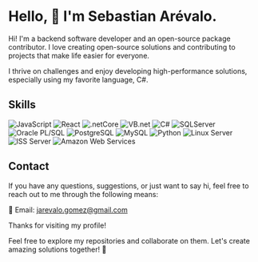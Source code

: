# Hello, 👋 I'm Sebastian Arévalo.
 
Hi! I'm a backend software developer and an open-source package contributor. I love creating open-source solutions and contributing to projects that make life easier for everyone.

I thrive on challenges and enjoy developing high-performance solutions, especially using my favorite language, C#.
 
## Skills
 
![JavaScript](https://img.shields.io/badge/-JavaScript-F7DF1E?style=for-the-badge&logo=javascript&logoColor=black)
![React](https://img.shields.io/badge/-React-61DAFB?style=for-the-badge&logo=react&logoColor=black)
![.netCore](https://img.shields.io/badge/-.net_Core-5C2D91?style=for-the-badge&logo=.net&logoColor=white)
![VB.net](https://img.shields.io/badge/-VB.net-5C2D91?style=for-the-badge&logo=.net&logoColor=white)
![C#](https://img.shields.io/badge/-C%23-239120?style=for-the-badge&logo=c-sharp&logoColor=white)
![SQLServer](https://img.shields.io/badge/-SQLServer-CC2927?style=for-the-badge&logo=microsoft-sql-server&logoColor=white)
![Oracle PL/SQL](https://img.shields.io/badge/-Oracle_PL%2FSQL-F80000?style=for-the-badge&logo=oracle&logoColor=white)
![PostgreSQL](https://img.shields.io/badge/-PostgreSQL-336791?style=for-the-badge&logo=postgresql&logoColor=white)
![MySQL](https://img.shields.io/badge/-MySQL-4479A1?style=for-the-badge&logo=mysql&logoColor=white)
![Python](https://img.shields.io/badge/-Python-3776AB?style=for-the-badge&logo=python&logoColor=white)
![Linux Server](https://img.shields.io/badge/-Linux_Server-FCC624?style=for-the-badge&logo=linux&logoColor=black)
![ISS Server](https://img.shields.io/badge/-ISS_Server-5E5E5E?style=for-the-badge&logo=microsoft&logoColor=white)
![Amazon Web Services](https://img.shields.io/badge/Amazon%20Web%20Services-FF9900?style=for-the-badge&logo=amazon-aws&logoColor=white)


## Contact
 
If you have any questions, suggestions, or just want to say hi, feel free to reach out to me through the following means:
 
📧 Email: jarevalo.gomez@gmail.com
 
Thanks for visiting my profile!
 
Feel free to explore my repositories and collaborate on them.
Let's create amazing solutions together! 🎉
